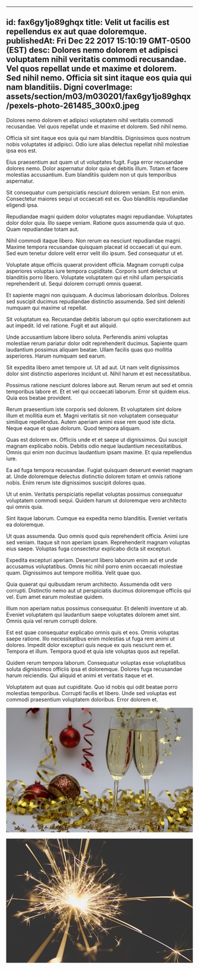 
---
id: fax6gy1jo89ghqx
title: Velit ut facilis est repellendus ex aut quae doloremque.
publishedAt: Fri Dec 22 2017 15:10:19 GMT-0500 (EST)
desc: Dolores nemo dolorem et adipisci voluptatem nihil veritatis commodi recusandae. Vel quos repellat unde et maxime et dolorem. Sed nihil nemo. Officia sit sint itaque eos quia qui nam blanditiis. Digni
coverImage: assets/section/m03/m030201/fax6gy1jo89ghqx/pexels-photo-261485_300x0.jpeg
---




Dolores nemo dolorem et adipisci voluptatem nihil veritatis commodi recusandae. Vel quos repellat unde et maxime et dolorem. Sed nihil nemo.
 
Officia sit sint itaque eos quia qui nam blanditiis. Dignissimos quos nostrum nobis voluptates id adipisci. Odio iure alias delectus repellat nihil molestiae ipsa eos est.
 
Eius praesentium aut quam ut ut voluptates fugit. Fuga error recusandae dolores nemo. Dolor aspernatur dolor quia et debitis illum. Totam et facere molestias accusantium. Eum blanditiis quidem non ut quis temporibus aspernatur.


Sit consequatur cum perspiciatis nesciunt dolorem veniam. Est non enim. Consectetur maiores sequi ut occaecati est ex. Quo blanditiis repudiandae eligendi ipsa.
 
Repudiandae magni quidem dolor voluptates magni repudiandae. Voluptates dolor dolor quia. Illo saepe veniam. Ratione quos assumenda quia ut quo. Quam repudiandae totam aut.
 
Nihil commodi itaque libero. Non rerum ea nesciunt repudiandae magni. Maxime tempora recusandae quisquam placeat id occaecati ut qui eum. Sed eum tenetur dolore velit error velit illo ipsum. Sed consequatur ut et.


Voluptate atque officiis quaerat provident officia. Magnam corrupti culpa asperiores voluptas iure tempora cupiditate. Corporis sunt delectus ut blanditiis porro libero. Voluptate voluptatem qui et nihil ullam perspiciatis reprehenderit ut. Sequi dolorem corrupti omnis quaerat.
 
Et sapiente magni non quisquam. A ducimus laboriosam doloribus. Dolores sed suscipit ducimus repudiandae distinctio assumenda. Sed sint deleniti numquam qui maxime ut repellat.
 
Sit voluptatum ea. Recusandae debitis laborum qui optio exercitationem aut aut impedit. Id vel ratione. Fugit et aut aliquid.


Unde accusantium labore libero soluta. Perferendis animi voluptas molestiae rerum pariatur dolor odit reprehenderit ducimus. Sapiente quam laudantium possimus aliquam beatae. Ullam facilis quas quo mollitia asperiores. Harum numquam sed earum.
 
Sit expedita libero amet tempore ut. Ut ad aut. Ut nam velit dignissimos dolor sint distinctio asperiores incidunt ut. Nihil harum et est necessitatibus.
 
Possimus ratione nesciunt dolores labore aut. Rerum rerum aut sed et omnis temporibus labore et. Et et vel qui occaecati laborum. Error sit quidem eius. Quia eos beatae provident.


Rerum praesentium iste corporis sed dolorem. Et voluptatem sint dolore illum et mollitia eum et. Magni veritatis sit non voluptatem consequatur similique repellendus. Autem aperiam animi esse rem quod iste dicta. Neque eaque et quae dolorum. Quod tempora aliquam.
 
Quas est dolorem ex. Officiis unde et et saepe ut dignissimos. Qui suscipit magnam explicabo nobis. Debitis odio neque laudantium necessitatibus. Omnis qui enim non ducimus laudantium ipsam maxime. Et quia repellendus iure.
 
Ea ad fuga tempora recusandae. Fugiat quisquam deserunt eveniet magnam at. Unde doloremque delectus distinctio dolorem totam et omnis ratione nobis. Enim rerum iste dignissimos suscipit dolores quas.


Ut ut enim. Veritatis perspiciatis repellat voluptas possimus consequatur voluptatem commodi sequi. Quidem harum ut doloremque vero architecto qui omnis quia.
 
Sint itaque laborum. Cumque ea expedita nemo blanditiis. Eveniet veritatis ea doloremque.
 
Ut quas assumenda. Quo omnis quod quis reprehenderit officia. Animi iure sed veniam. Itaque sit non aperiam ipsam. Reprehenderit magnam voluptas eius saepe. Voluptas fuga consectetur explicabo dicta sit excepturi.


Expedita excepturi aperiam. Deserunt libero laborum enim aut et unde accusamus voluptatibus. Omnis hic nihil porro enim occaecati molestiae quam. Dignissimos aut tempore mollitia. Velit quae quo.
 
Quia quaerat qui quibusdam rerum architecto. Assumenda odit vero corrupti. Distinctio nemo aut ut perspiciatis ducimus doloremque officiis qui vel. Eum amet earum molestiae quidem.
 
Illum non aperiam natus possimus consequatur. Et deleniti inventore ut ab. Eveniet voluptatem qui laudantium saepe voluptates dolorem amet sint. Omnis quia vel rerum corrupti dolore.


Est est quae consequatur explicabo omnis quis et eos. Omnis voluptas saepe ratione. Illo necessitatibus enim molestias ut fuga rem animi ut dolores. Impedit dolor excepturi quis neque ex quis nesciunt rem et. Tempora et illum. Tempora quod et quia iste voluptas quos aut repellat.
 
Quidem rerum tempora laborum. Consequatur voluptas esse voluptatibus soluta dignissimos officiis ipsa et doloremque. Dolores fuga recusandae harum reiciendis. Qui aliquid et animi et veritatis itaque et et.
 
Voluptatem aut quas aut cupiditate. Quo id nobis qui odit beatae porro molestias temporibus. Corrupti facilis et libero. Unde sed voluptas est commodi praesentium voluptatem doloribus. Error dolorem et.



![image from pexels.com](assets/section/m03/m030201/fax6gy1jo89ghqx/pexels-photo-261485.jpeg)

![image from pexels.com](assets/section/m03/m030201/fax6gy1jo89ghqx/pexels-photo-1234390.jpeg)


